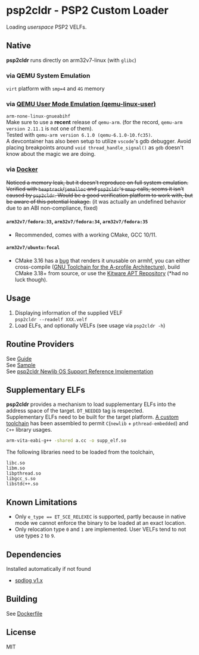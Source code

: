 psp2cldr - PSP2 Custom Loader
========

Loading *userspace* PSP2 VELFs.  

## Native
**psp2cldr** runs directly on arm32v7-linux (with `glibc`)  
### via QEMU System Emulation
`virt` platform with `smp=4` and `4G` memory  

### via [QEMU User Mode Emulation (qemu-linux-user)](User.Dockerfile)  
`arm-none-linux-gnueabihf`  
Make sure to use a **recent** release of `qemu-arm`.  (for the record, `qemu-arm version 2.11.1` is not one of them).  
Tested with `qemu-arm version 6.1.0 (qemu-6.1.0-10.fc35)`.  
A devcontainer has also been setup to utilize `vscode`'s gdb debugger. Avoid placing breakpoints around `void thread_handle_signal()` as `gdb` doesn't know about the magic we are doing.  

### via [Docker](Dockerfile)  
~~Noticed a memory leak, but it doesn't reproduce on full system emulation. Verified with `heaptrack`/`jemalloc` and `psp2cldr`'s `mmap` calls, seems it isn't caused by `psp2cldr`. Would be a good verification platform to work with, but be aware of this potential leakage.~~ (it was actually an undefined behavior due to an ABI non-compliance, fixed)  
#### `arm32v7/fedora:33`, `arm32v7/fedora:34`, `arm32v7/fedora:35`  
   * Recommended, comes with a working CMake, GCC 10/11.  
#### `arm32v7/ubuntu:focal`
   * CMake 3.16 has a [bug](https://gitlab.kitware.com/cmake/cmake/-/issues/20568) that renders it unusable on armhf, you can either cross-compile ([GNU Toolchain for the A-profile Architecture](https://developer.arm.com/tools-and-software/open-source-software/developer-tools/gnu-toolchain/gnu-a/downloads)), build CMake 3.18+ from source, or use the [Kitware APT Repository](https://apt.kitware.com/) (*had no luck though).  

## Usage
   1. Displaying information of the supplied VELF  
   `psp2cldr --readelf XXX.velf`
   2. Load ELFs, and optionally VELFs (see usage via `psp2cldr -h`)  

## Routine Providers
See [Guide](sample_implementations/README.md)  
See [Sample](sample_implementations/dynamic/impl.cc)  
See [psp2cldr Newlib OS Support Reference Implementation](https://github.com/chen-charles/psp2cldr-NewlibOSL)  

## Supplementary ELFs
**psp2cldr** provides a mechanism to load supplementary ELFs into the address space of the target. `DT_NEEDED` tag is respected.  
Supplementary ELFs need to be built for the target platform. [A custom toolchain](https://github.com/chen-charles/buildscripts) has been assembled to permit `C`(`newlib` + `pthread-embedded`) and `C++` library usages.  
```bash
arm-vita-eabi-g++ -shared a.cc -o supp_elf.so
```
The following libraries need to be loaded from the toolchain,
```
libc.so
libm.so
libpthread.so
libgcc_s.so
libstdc++.so
```
   
## Known Limitations
   * Only `e_type == ET_SCE_RELEXEC` is supported, partly because in native mode we cannot enforce the binary to be loaded at an exact location.  
   * Only relocation type `0` and `1` are implemented. User VELFs tend to not use types `2` to `9`.  

## Dependencies
Installed automatically if not found  
 * [spdlog v1.x](https://github.com/gabime/spdlog/tree/v1.x)  

## Building
See [Dockerfile](Dockerfile)  

## License
MIT
